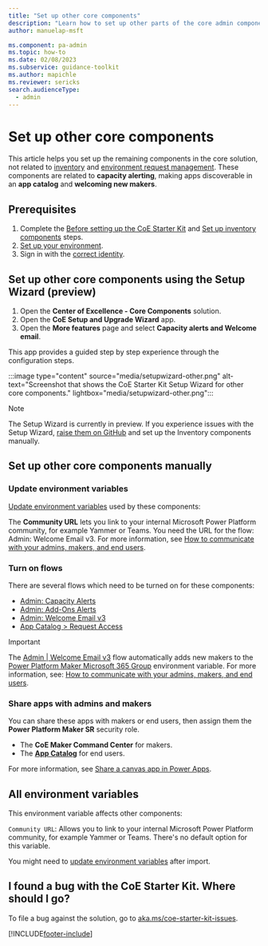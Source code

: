 ```yaml
---
title: "Set up other core components"
description: "Learn how to set up other parts of the core admin components solution of the Microsoft CoE Starter Kit."
author: manuelap-msft

ms.component: pa-admin
ms.topic: how-to
ms.date: 02/08/2023
ms.subservice: guidance-toolkit
ms.author: mapichle
ms.reviewer: sericks
search.audienceType: 
  - admin
---
```


# Set up other core components

This article helps you set up the remaining components in the core solution, not related to [inventory](setup-core-components.md) and [environment request management](setup-environment-components.md). These components are related to **capacity alerting**, making apps discoverable in an **app catalog** and **welcoming new makers**.

## Prerequisites

1. Complete the [Before setting up the CoE Starter Kit](setup.md) and [Set up inventory components](setup-core-components.md) steps.
1. [Set up your environment](setup.md#create-your-environments).
1. Sign in with the [correct identity](setup.md#which-identity-should-i-use-to-install-the-coe-starter-kit).

## Set up other core components using the Setup Wizard (preview)

1. Open the **Center of Excellence - Core Components** solution.
1. Open the **CoE Setup and Upgrade Wizard** app.
1. Open the **More features** page and select **Capacity alerts and Welcome email**.

This app provides a guided step by step experience through the configuration steps.

:::image type="content" source="media/setupwizard-other.png" alt-text="Screenshot that shows the CoE Starter Kit Setup Wizard for other core components." lightbox="media/setupwizard-other.png":::

> [!NOTE]
> The Setup Wizard is currently in preview. If you experience issues with the Setup Wizard, [raise them on GitHub](https://aka.ms/coe-starter-kit-issues) and set up the Inventory components manually.

## Set up other core components manually

### Update environment variables

[Update environment variables](faq.md#update-environment-variables) used by these components:

The **Community URL** lets you link to your internal Microsoft Power Platform community, for example Yammer or Teams. You need the URL for the flow: Admin: Welcome Email v3. For more information, see [How to communicate with your admins, makers, and end users](setup.md#whats-the-best-way-to-communicate-with-admins-makers-and-users).

### Turn on flows

There are several flows which need to be turned on for these components:  

- [Admin: Capacity Alerts](core-components.md)
- [Admin: Add-Ons Alerts](core-components.md)
- [Admin: Welcome Email v3](core-components.md)
- [App Catalog > Request Access](core-components.md)

> [!IMPORTANT]
> The [Admin | Welcome Email v3](core-components.md) flow automatically adds new makers to the [Power Platform Maker Microsoft 365 Group](setup-core-components.md#all-environment-variables) environment variable. For more information, see: [How to communicate with your admins, makers, and end users](setup.md#how-to-communicate-with-your-admins-makers-and-users).

### Share apps with admins and makers

You can share these apps with makers or end users, then assign them the **Power Platform Maker SR** security role.

- The **CoE Maker Command Center** for makers.
- The [**App Catalog**](core-components.md#app-catalog) for end users.

For more information, see [Share a canvas app in Power Apps](faq.md#share-an-app-from-a-production-environment).

## All environment variables

This environment variable affects other components:

`Community URL`: Allows you to link to your internal Microsoft Power Platform community, for example Yammer or Teams. There's no default option for this variable.

You might need to [update environment variables](faq.md#update-environment-variables) after import.

## I found a bug with the CoE Starter Kit. Where should I go?

To file a bug against the solution, go to [aka.ms/coe-starter-kit-issues](https://aka.ms/coe-starter-kit-issues).

[!INCLUDE[footer-include](../../includes/footer-banner.md)]
